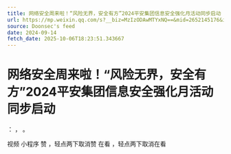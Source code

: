 ```yaml
---
title: 网络安全周来啦！“风险无界，安全有方”2024平安集团信息安全强化月活动同步启动
url: https://mp.weixin.qq.com/s?__biz=MzIzODAwMTYxNQ==&mid=2652145176&idx=1&sn=daf8447ce6f93ff2919daf2b007608c5
source: Doonsec's feed
date: 2024-09-14
fetch_date: 2025-10-06T18:23:51.343667
---
```


# 网络安全周来啦！“风险无界，安全有方”2024平安集团信息安全强化月活动同步启动

：
，
。

视频
小程序
赞
，轻点两下取消赞
在看
，轻点两下取消在看